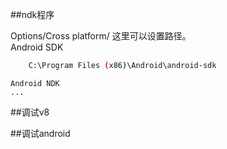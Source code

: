 
##ndk程序

Options/Cross platform/ 这里可以设置路径。    
    Android SDK  
```bash 
    C:\Program Files (x86)\Android\android-sdk
```
    Android NDK  
    ...
    
##调试v8


##调试android
